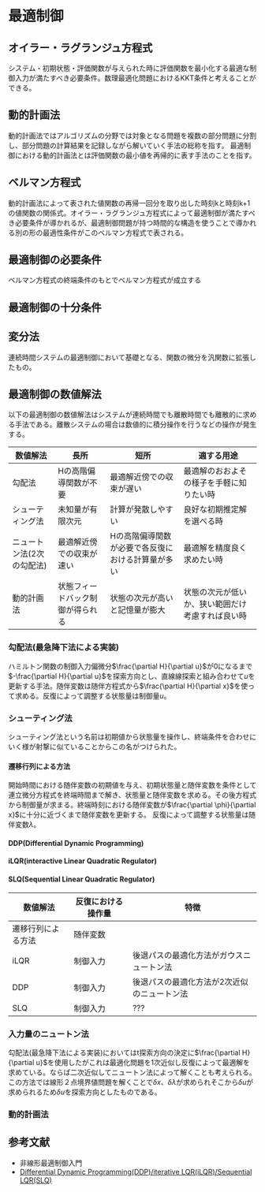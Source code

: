# 最適制御

## オイラー・ラグランジュ方程式
システム・初期状態・評価関数が与えられた時に評価関数を最小化する最適な制御入力が満たすべき必要条件。数理最適化問題におけるKKT条件と考えることができる。

## 動的計画法
動的計画法ではアルゴリズムの分野では対象となる問題を複数の部分問題に分割し、部分問題の計算結果を記録しながら解いていく手法の総称を指す。
最適制御における動的計画法とは評価関数の最小値を再帰的に表す手法のことを指す。

## ベルマン方程式
動的計画法によって表された値関数の再帰一回分を取り出した時刻kと時刻k+1の値関数の関係式。オイラー・ラグランジュ方程式によって最適制御が満たすべき必要条件が導かれるが、最適制御問題が持つ時間的な構造を使うことで導かれる別の形の最適性条件がこのベルマン方程式で表される。

## 最適制御の必要条件
ベルマン方程式の終端条件のもとでベルマン方程式が成立する

## 最適制御の十分条件


## 変分法
連続時間システムの最適制御において基礎となる、関数の微分を汎関数に拡張したもの。

## 最適制御の数値解法
以下の最適制御の数値解法はシステムが連続時間でも離散時間でも離散的に求める手法である。離散システムの場合は数値的に積分操作を行うなどの操作が発生する。

| 数値解法                  | 長所                             | 短所                                              | 適する用途                                       | 
| ------------------------- | -------------------------------- | ------------------------------------------------- | ------------------------------------------------ | 
| 勾配法                    | Hの高階偏導関数が不要            | 最適解近傍での収束が遅い                          | 最適解のおおよその様子を手軽に知りたい時         | 
| シューティング法          | 未知量が有限次元                 | 計算が発散しやすい                                | 良好な初期推定解を選べる時                       | 
| ニュートン法(2次の勾配法) | 最適解近傍での収束が速い         | Hの高階偏導関数が必要で各反復における計算量が多い | 最適解を精度良く求めたい時                       | 
| 動的計画法                | 状態フィードバック制御が得られる | 状態の次元が高いと記憶量が膨大                    | 状態の次元が低いか、狭い範囲だけ考慮すれば良い時 | 

### 勾配法(最急降下法による実装)
ハミルトン関数の制御入力偏微分$`\frac{\partial H}{\partial u}`$が0になるまで$`-\frac{\partial H}{\partial u}`$を探索方向とし、直線線探索と組み合わせて$`u`$を更新する手法。随伴変数は随伴方程式から$`\frac{\partial H}{\partial x}`$を使って求める。反復によって調整する状態量は制御量$`u`$。

### シューティング法
シューティング法という名前は初期値から状態量を操作し、終端条件を合わせにいく様が射撃に似ていることからこの名がつけられた。

#### 遷移行列による方法
開始時間における随伴変数の初期値を与え、初期状態量と随伴変数を条件として連立微分方程式を終端時間まで解き、状態量と随伴変数を求める。その後方程式から制御量が求まる。終端時刻における随伴変数が$`\frac{\partial \phi}{\partial x}`$に十分に近づくまで随伴変数を更新する。
反復によって調整する状態量は随伴変数$`\lambda`$。


#### DDP(Differential Dynamic Programming)
#### iLQR(interactive Linear Quadratic Regulator)
#### SLQ(Sequential Linear Quadratic Regulator)

| 数値解法           | 反復における操作量 | 特徴                                              | 
| ------------------ | ------------------ | ------------------------------------------------- | 
| 遷移行列による方法 | 随伴変数           |                                                   | 
| iLQR               | 制御入力           | 後退パスの最適化方法がガウスニュートン法 | 
| DDP                | 制御入力           | 後退パスの最適化方法が2次近似のニュートン法       | 
| SLQ                | 制御入力           | ???                                               | 

### 入力量のニュートン法
勾配法(最急降下法による実装)においてはt探索方向の決定に$`\frac{\partial H}{\partial u}`$を使用したがこれは最適化問題を1次近似し反復によって最適解を求めている。ならば二次近似してニュートン法によって解くことも考えられる。この方法では線形２点境界値問題を解くことで$`\delta x`$、$`\delta \lambda`$が求められそこから$`\delta u`$が求められるため$`\delta u`$を探索方向としたものである。

### 動的計画法


## 参考文献
- 非線形最適制御入門
- [Differential Dynamic Programming(DDP)/iterative LQR(iLQR)/Sequential LQR(SLQ)](https://blog.syundo.org/post/20180917-ddp-ilqr-slq/)